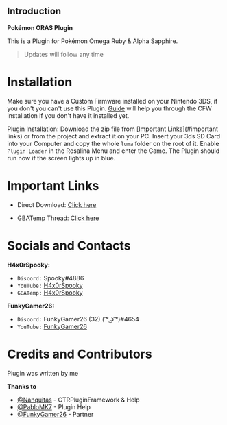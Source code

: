 ## Introduction
**Pokémon ORAS Plugin**

This is a Plugin for Pokémon Omega Ruby & Alpha Sapphire.
> Updates will follow any time

# Installation
Make sure you have a Custom Firmware installed on your Nintendo 3DS, if you don't you can't use this Plugin. [Guide](https://3ds.hacks.guide/) will help you through the CFW installation if you don't have it installed yet.

Plugin Installation: Download the zip file from [Important Links](#important links) or from the project and extract it on your PC. Insert your 3ds SD Card into your Computer and copy the whole `luma` folder on the root of it. Enable `Plugin Loader` in the Rosalina Menu and enter the Game. The Plugin should run now if the screen lights up in blue.

# Important Links
* Direct Download: [Click here](https://github.com/H4x0rSpooky/PKMN-ORAS-Plugin/raw/master/ORAS-Plugin.zip)

* GBATemp Thread: [Click here](link)

# Socials and Contacts

**H4x0rSpooky:**
* `Discord:` Spooky#4886
* `YouTube:` [H4x0rSpooky](https://www.youtube.com/channel/UC-SFdCwwq3H1wJNKCsKMGPw)
* `GBATemp:` [H4x0rSpooky](https://gbatemp.net/members/h4x0rspooky.517131/)

**FunkyGamer26:**
* `Discord:` FunkyGamer26  (32) ( ͡° ͜ʖ ͡°)#4654
* `YouTube:` [FunkyGamer26](https://www.youtube.com/channel/UCu_YHU4ZHWORABbD-aosqPg)

# Credits and Contributors

Plugin was written by me

**Thanks to**
* [@Nanquitas](https://github.com/Nanquitas/) - CTRPluginFramework & Help
* [@PabloMK7](https://github.com/mariohackandglitch/) - Plugin Help
* [@FunkyGamer26](https://www.youtube.com/channel/UCu_YHU4ZHWORABbD-aosqPg) - Partner
